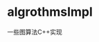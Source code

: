 <!--
 * @Author: kalai
 * @Date: 2022-04-08 13:56:46
 * @LastEditTime: 2022-04-08 15:08:48
 * @LastEditors: kalai
 * @Description: 
 * @FilePath: \cpp_design_patternsd:\code\cpp\algrothmsImpl\README.md
-->
# algrothmsImpl
一些图算法C++实现
